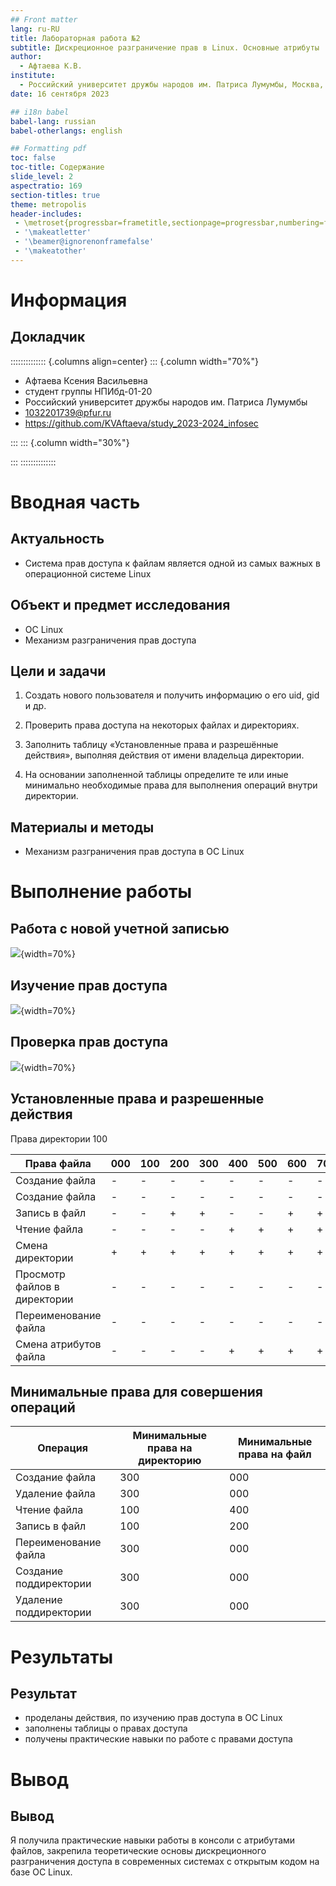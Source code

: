 ```yaml
---
## Front matter
lang: ru-RU
title: Лабораторная работа №2
subtitle: Дискреционное разграничение прав в Linux. Основные атрибуты
author:
  - Афтаева К.В.
institute:
  - Российский университет дружбы народов им. Патриса Лумумбы, Москва, Россия
date: 16 сентября 2023

## i18n babel
babel-lang: russian
babel-otherlangs: english

## Formatting pdf
toc: false
toc-title: Содержание
slide_level: 2
aspectratio: 169
section-titles: true
theme: metropolis
header-includes:
 - \metroset{progressbar=frametitle,sectionpage=progressbar,numbering=fraction}
 - '\makeatletter'
 - '\beamer@ignorenonframefalse'
 - '\makeatother'
---
```


# Информация

## Докладчик

:::::::::::::: {.columns align=center}
::: {.column width="70%"}

  * Афтаева Ксения Васильевна
  * студент группы НПИбд-01-20
  * Российский университет дружбы народов им. Патриса Лумумбы
  * [1032201739@pfur.ru](mailto:1032201739@pfur.ru)
  * <https://github.com/KVAftaeva/study_2023-2024_infosec>

:::
::: {.column width="30%"}

:::
::::::::::::::

# Вводная часть

## Актуальность

- Система прав доступа к файлам является одной из самых важных в операционной системе Linux

## Объект и предмет исследования

- ОС Linux
- Механизм разграничения прав доступа

## Цели и задачи

1. Создать нового пользователя и получить информацию о его uid, gid и др.

2. Проверить права доступа на некоторых файлах и директориях.

3. Заполнить таблицу «Установленные права и разрешённые действия», выполняя действия от имени владельца директории.

4. На основании заполненной таблицы определите те или иные минимально необходимые права для выполнения операций внутри директории.

## Материалы и методы

- Механизм разграничения прав доступа в ОС Linux

# Выполнение работы

## Работа с новой учетной записью

![](image/1.png){width=70%}

## Изучение прав доступа

![](image/3.png){width=70%}

## Проверка прав доступа

![](image/5.png){width=70%}

## Установленные права и разрешенные действия

Права директории 100

| Права файла                     | 000 | 100 | 200 | 300 | 400 | 500 | 600 | 700 |   
|---------------------------------|-----|-----|-----|-----|-----|-----|-----|-----|
| Создание файла                  |-    |-    |-    |-    |-    |-    |-    |-    |
| Создание файла                  |-    |-    |-    |-    |-    |-    |-    |-    |
| Запись в файл                   |-    |-    |+    |+    |-    |-    |+    |+    |
| Чтение файла                    |-    |-    |-    |-    |+    |+    |+    |+    |
| Смена директории                |+    |+    |+    |+    |+    |+    |+    |+    |
| Просмотр файлов в директории    |-    |-    |-    |-    |-    |-    |-    |-    |
| Переименование файла            |-    |-    |-    |-    |-    |-    |-    |-    |
| Смена атрибутов файла           |-    |-    |-    |-    |+    |+    |+    |+    |

## Минимальные права для совершения операций

|Операция                |Минимальные права на директорию|Минимальные права на файл|
|------------------------|-------------------------------|-------------------------|
|Создание файла          |300                            |000                      |
|Удаление файла          |300                            |000                      |
|Чтение файла            |100                            |400                      |
|Запись в файл           |100                            |200                      |
|Переименование файла    |300                            |000                      |
|Создание поддиректории  |300                            |000                      |
|Удаление поддиректории  |300                            |000                      |

# Результаты

## Результат

- проделаны действия, по изучению прав доступа в ОС Linux
- заполнены таблицы о правах доступа
- получены практические навыки по работе с правами доступа

# Вывод

## Вывод

Я получила практические навыки работы в консоли с атрибутами файлов, закрепила теоретические основы дискреционного разграничения доступа в современных системах с открытым кодом на базе ОС Linux. 